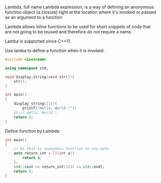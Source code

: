 Lambda, full name Lambda expression, is a way of defining an anonymous function object (a closure) right at the location where it's invoked or passed as an argument to a function

Lambda allows inline functions to be used for short snippets of code that are not going to be reused and therefore do not require a name.
 
Lamba is supported since C++11.

Use lamba to define a function when it is invoked:
```cpp
#include <iostream>

using namespace std;

void display_string(void str()){
	str();
}

int main()
{
	display_string([](){
		printf("Hello, World !");
	});// Hello, World !
    return 0;
}
```

Define function by Lambda:

```cpp
int main()
{
	// As this is anonymous function so use auto
	auto return_int = [](int a){
		return a;
	};
	std::cout << return_int(123) << std::endl;
    return 0;
}
```
